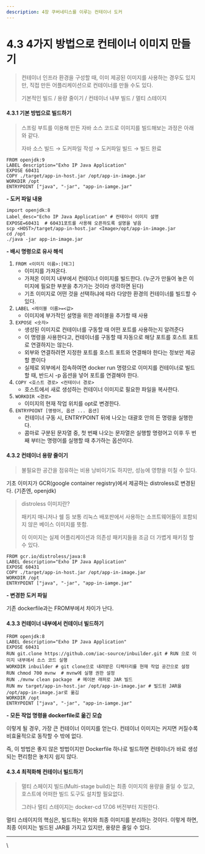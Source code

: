 ```yaml
---
description: 4장 쿠버네티스를 이루는 컨테이너 도커
---
```


# 4.3 4가지 방법으로 컨테이너 이미지 만들기

> 컨테이너 인프라 환경을 구성할 때, 이미 제공된 이미지를 사용하는 경우도 있지만, 직접 만든 어플리케이션으로 컨테이너를 만들 수도 있다.
>
> 기본적인 빌드 / 용량 줄이기 / 컨테이너 내부 빌드 / 멀티 스테이지

#### 4.3.1 기본 방법으로 빌드하기

> 스프링 부트를 이용해 만든 자바 소스 코드로 이미지를 빌드해보는 과정은 아래와 같다.
>
> 자바 소스 빌드 → 도커파일 작성 → 도커파일 빌드 → 빌드 완료

```
FROM openjdk:9
LABEL description="Exho IP Java Application"
EXPOSE 60431
COPY ./target/app-in-host.jar /opt/app-in-image.jar
WORKDIR /opt
ENTRYPOINT ["java", "-jar", "app-in-iamge.jar"
```

**- 도커 파일 내용**

```
import openjdk:8
Label_desc="Echo IP Java Application" # 컨테이너 이미지 설명
EXPOSE=60431  # 60431포트를 사용해 오픈하도록 설명을 넣음
scp <HOST>/target/app-in-host.jar <Image>/opt/app-in-image.jar
cd /opt
./java -jar app-in-image.jar
```

**- 배시 명령으로 유사 해석**

1. `FROM <이미지 이름>:[태그]`
   * 이미지를 가져온다.
   * 가져온 이미지 내부에서 컨테이너 이미지를 빌드한다. (누군가 만들어 놓은 이미지에 필요한 부분을 추가가는 것이라 생각하면 된다)
   * 기초 이미지로 어떤 것을 선택하냐에 따라 다양한 환경의 컨테이너를 빌드할 수 있다.
2. `LABEL <레이블 이름>=<값>`
   * 이미지에 부가적인 설명을 위한 레이블을 추가할 때 사용
3. `EXPOSE <숫자>`
   * 생성된 이미지로 컨테이너를 구동할 때 어떤 포트를 사용하는지 알려준다
   * 이 명령을 사용한다고, 컨테이너를 구동할 때 자동으로 해당 포트를 호스트 포트로 연결하지는 않는다.
   * 외부와 연결하려면 지정한 포트를 호스트 포트와 연결해야 한다는 정보만 제공할 뿐이다
   * 실제로 외부에서 접속하여면 docker run 명령으로 이미지를 컨테이너로 빌드할 때, 반드시 -p 옵션을 넣어 포트를 연결해야 한다.
4. `COPY <호스트 경로> <컨테이너 경로>`
   * 호스트에서 새로 생성하는 컨테이너 이미지로 필요한 파일을 복사한다.
5. `WORKDIR <경로>`
   * 이미지의 현재 작업 위치를 opt로 변경한다.
6. `ENTRYPOINT [명령어, 옵션 ... 옵션]`
   * 컨테이너 구동 시, ENTRYPOINT 뒤에 나오는 대괄호 안의 든 명령을 실행한다.
   * 콤마로 구분된 문자열 중, 첫 번째 나오는 문자열은 실행할 명령어고 이후 두 번째 부터는 명령어를 실행할 때 추가하는 옵션이다.

#### 4.3.2 컨테이너 용량 줄이기

> 불필요한 공간을 점유하는 비용 낭비이기도 하지만, 성능에 영향을 미칠 수 있다.

기초 이미지가 GCR(google container registry)에서 제공하는 distroless로 변경된다. (기존엔, openjdk)

> distroless 이미지란?
>
> 패키지 매니저나 쉘 등 보통 리눅스 배포판에서 사용하는 소프트웨어들이 포함되지 않은 베이스 이미지를 뜻함.
>
> 이 이미지는 실제 어플리케이션과 의존성 패키지들을 조금 더 가볍게 패키징 할 수 있다.

```
FROM gcr.io/distroless/java:8
LABEL description="Exho IP Java Application"
EXPOSE 60431
COPY ./target/app-in-host.jar /opt/app-in-image.jar
WORKDIR /opt
ENTRYPOINT ["java", "-jar", "app-in-iamge.jar"
```

**- 변경한 도커 파일**

기존 dockerfile과는 FROM부에서 차이가 난다.

#### 4.3.3 컨테이너 내부에서 컨테이너 빌드하기

```
FROM openjdk:8
LABEL description="Exho IP Java Application"
EXPOSE 60431
RUN git.clone https://github.com/iac-source/inbuilder.git # RUN 으로 이미지 내부에서 소스 코드 실행
WORKDIR inbuilder # git clone으로 내려받은 디렉터리를 현재 작업 공간으로 설정
RUN chmod 700 mvnw  # mvnw에 실행 권한 설정
RUN ./mvnw clean package  # 메이븐 래퍼로 JAR 빌드
RUN mv target/app-in-host.jar /opt/app-in-image.jar # 빌드된 JAR을 /opt/app-in-image.jar로 옮김
WORKDIR /opt
ENTRYPOINT ["java", "-jar", "app-in-iamge.jar"
```

**- 모든 작업 명령을 dockerfile로 옮긴 모습**

이렇게 될 경우, 가장 큰 컨테이너 이미지를 얻는다. 컨테이너 이미지는 커지면 커질수록 비효율적으로 동작할 수 밖에 없다.

즉, 이 방법은 좋지 않은 방법이지만 Dockerfile 하나로 빌드하면 컨테이너가 바로 생성되는 편리함은 놓치지 쉽지 않다.

#### 4.3.4 최적화해 컨테이너 빌드하기

> 멀티 스페이지 빌드(Multi-stage build)는 최종 이미지의 용량을 줄일 수 있고, 호스트에 어떠한 빌드 도구도 설치할 필요없다.
>
> 그러나 멀티 스테이지는 docker-cd 17.06 버전부터 지원한다.

멀티 스테이지의 핵심은, 빌드하는 위치와 최종 이미지를 분리하는 것이다. 이렇게 하면, 최종 이미지는 빌드된 JAR를 가지고 있지만, 용량은 줄일 수 있다.

***

\
